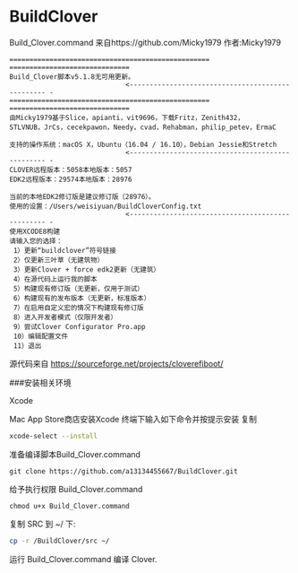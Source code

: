 # BuildClover
Build_Clover.command 来自https://github.com/Micky1979 作者:Micky1979
```shell
================================================== ==============================
Build_Clover脚本v5.1.8无可用更新。
                             <------------------------------------------------- - 
================================================== ==============================
由Micky1979基于Slice，apianti，vit9696，下载Fritz，Zenith432，
STLVNUB，JrCs，cecekpawon，Needy，cvad，Rehabman，philip_petev，ErmaC

支持的操作系统：macOS X，Ubuntu（16.04 / 16.10），Debian Jessie和Stretch
                             <------------------------------------------------- - 
CLOVER远程版本：5058本地版本：5057
EDK2远程版本：29574本地版本：28976

当前的本地EDK2修订版是建议修订版（28976）。
使用的设置：/Users/weisiyuan/BuildCloverConfig.txt
                             <------------------------------------------------- - 
使用XCODE8构建
请输入您的选择：
 1）更新“buildclover”符号链接
 2）仅更新三叶草（无建筑物）
 3）更新Clover + force edk2更新（无建筑）
 4）在源代码上运行我的脚本
 5）构建现有修订版（无更新，仅用于测试）
 6）构建现有的发布版本（无更新，标准版本）
 7）在启用自定义宏的情况下构建现有修订版
 8）进入开发者模式（仅限开发者）
 9）尝试Clover Configurator Pro.app
 10）编辑配置文件
 11）退出
```
源代码来自 https://sourceforge.net/projects/cloverefiboot/

###安装相关环境

 Xcode

Mac App Store商店安装Xcode
终端下输入如下命令并按提示安装
复制
```bash
xcode-select --install
```

 准备编译脚本Build_Clover.command
```
git clone https://github.com/a13134455667/BuildClover.git
```

给予执行权限 Build_Clover.command
```
chmod u+x Build_Clover.command
```



 复制 SRC 到 ~/ 下:
```bash
cp -r /BuildClover/src ~/
```
 运行 Build_Clover.command 编译 Clover.
